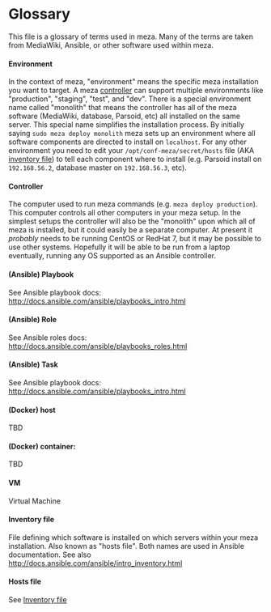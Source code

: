 Glossary
========

This file is a glossary of terms used in meza. Many of the terms are taken from MediaWiki, Ansible, or other software used within meza.

#### Environment

In the context of meza, "environment" means the specific meza installation you want to target. A meza [controller](#controller) can support multiple environments like "production", "staging", "test", and "dev". There is a special environment name called "monolith" that means the controller has all of the meza software (MediaWiki, database, Parsoid, etc) all installed on the same server. This special name simplifies the installation process. By initially saying `sudo meza deploy monolith` meza sets up an environment where all software components are directed to install on `localhost`. For any other environment you need to edit your `/opt/conf-meza/secret/hosts` file (AKA [inventory file](#inventory-file)) to tell each component where to install (e.g. Parsoid install on `192.168.56.2`, database master on `192.168.56.3`, etc).

#### Controller

The computer used to run meza commands (e.g. `meza deploy production`). This computer controls all other computers in your meza setup. In the simplest setups the controller will also be the "monolith" upon which all of meza is installed, but it could easily be a separate computer. At present it _probably_ needs to be running CentOS or RedHat 7, but it may be possible to use other systems. Hopefully it will be able to be run from a laptop eventually, running any OS supported as an Ansible controller.

#### (Ansible) Playbook

See Ansible playbook docs: http://docs.ansible.com/ansible/playbooks_intro.html

#### (Ansible) Role

See Ansible roles docs: http://docs.ansible.com/ansible/playbooks_roles.html

#### (Ansible) Task

See Ansible playbook docs: http://docs.ansible.com/ansible/playbooks_intro.html

#### (Docker) host

TBD

#### (Docker) container:

TBD

#### VM

Virtual Machine

#### Inventory file

File defining which software is installed on which servers within your meza installation. Also known as "hosts file". Both names are used in Ansible documentation. See also http://docs.ansible.com/ansible/intro_inventory.html

#### Hosts file

See [Inventory file](#inventory-file)

